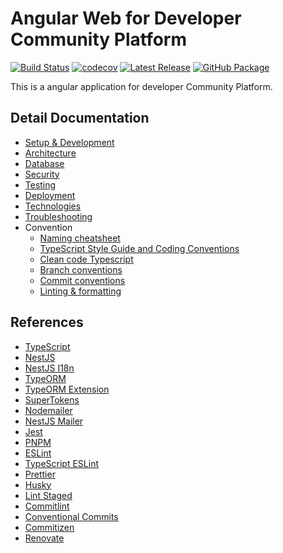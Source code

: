 # Angular Web for Developer Community Platform
[![Build Status](https://github.com/Dec0dex/dcp-web/workflows/Docker/badge.svg)](https://github.com/Dec0dex/dcp-web/actions)
[![codecov](https://codecov.io/gh/Dec0dex/dcp-web/branch/main/graph/badge.svg)](https://codecov.io/gh/Dec0dex/dcp-web)
[![Latest Release](https://img.shields.io/github/release/Dec0dex/dcp-web.svg)](https://github.com/Dec0dex/dcp-web/releases)
[![GitHub Package](https://img.shields.io/badge/docker-GitHub%20Packages-blue)](https://github.com/Dec0dex/dcp-web/pkgs/container/dcp-web)


This is a angular application for developer Community Platform.

## Detail Documentation

- [Setup & Development](development.md)
- [Architecture](architecture.md)
- [Database](database.md)
- [Security](security.md)
- [Testing](testing.md)
- [Deployment](deployment.md)
- [Technologies](technologies.md)
- [Troubleshooting](troubleshooting.md)
- Convention
  - [Naming cheatsheet](conventions/naming-cheatsheet.md)
  - [TypeScript Style Guide and Coding Conventions](conventions/styleguide.md)
  - [Clean code Typescript](conventions/clean-code-typescript.md)
  - [Branch conventions](conventions/branch-conventions.md)
  - [Commit conventions](conventions/commit-conventions.md)
  - [Linting & formatting](conventions/linting-and-formatting.md)
  
## References

- [TypeScript](https://www.typescriptlang.org/)
- [NestJS](https://docs.nestjs.com/)
- [NestJS I18n](https://nestjs-i18n.com/)
- [TypeORM](https://typeorm.io/)
- [TypeORM Extension](https://typeorm-extension.tada5hi.net/)
- [SuperTokens](https://supertokens.com/docs/guides)
- [Nodemailer](https://nodemailer.com/)
- [NestJS Mailer](https://nest-modules.github.io/mailer/)
- [Jest](https://jestjs.io/)
- [PNPM](https://pnpm.io/)
- [ESLint](https://eslint.org/)
- [TypeScript ESLint](https://typescript-eslint.io/)
- [Prettier](https://prettier.io/)
- [Husky](https://typicode.github.io/husky/)
- [Lint Staged](https://github.com/lint-staged/lint-staged)
- [Commitlint](https://commitlint.js.org/)
- [Conventional Commits](https://www.conventionalcommits.org/)
- [Commitizen](https://commitizen-tools.github.io/commitizen/)
- [Renovate](https://docs.renovatebot.com/)
